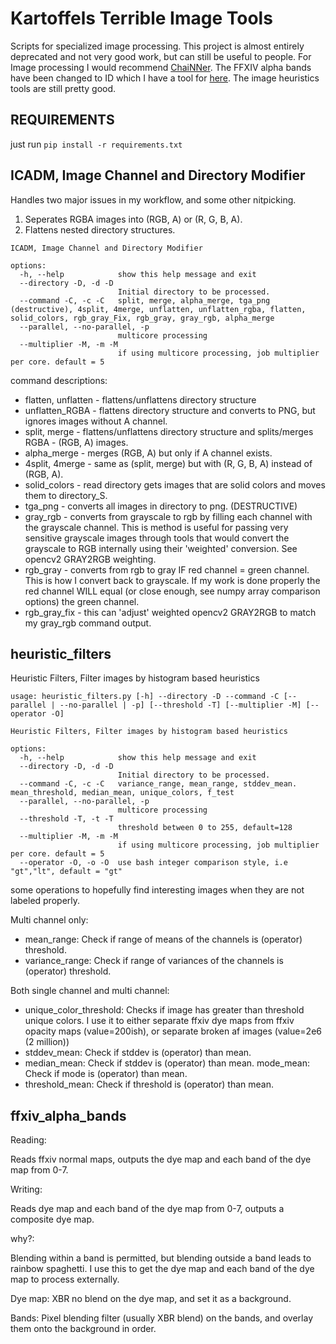 # Kartoffels Terrible Image Tools

Scripts for specialized image processing. This project is almost entirely deprecated and not very good work, but can still be useful to people. For Image processing I would recommend [ChaiNNer](https://chainner.app/download). The FFXIV alpha bands have been changed to ID which I have a tool for [here](https://github.com/kartoffels123/ffxiv_7_0_toolbox). The image heuristics tools are still pretty good.

## REQUIREMENTS

just run ```pip install -r requirements.txt```

## ICADM, Image Channel and Directory Modifier

Handles two major issues in my workflow, and some other nitpicking.

1. Seperates RGBA images into (RGB, A) or (R, G, B, A).
2. Flattens nested directory structures.

```
ICADM, Image Channel and Directory Modifier

options:
  -h, --help            show this help message and exit
  --directory -D, -d -D
                        Initial directory to be processed.
  --command -C, -c -C   split, merge, alpha_merge, tga_png (destructive), 4split, 4merge, unflatten, unflatten_rgba, flatten, solid_colors, rgb_gray_Fix, rgb_gray, gray_rgb, alpha_merge
  --parallel, --no-parallel, -p
                        multicore processing
  --multiplier -M, -m -M
                        if using multicore processing, job multiplier per core. default = 5

```

command descriptions:

- flatten, unflatten - flattens/unflattens directory structure
- unflatten_RGBA - flattens directory structure and converts to PNG, but ignores images without A channel.
- split, merge - flattens/unflattens directory structure and
  splits/merges RGBA - (RGB, A) images.
- alpha_merge - merges (RGB, A) but only if A channel exists.
- 4split, 4merge - same as (split, merge) but with (R, G, B, A) instead
  of (RGB, A).
- solid_colors - read directory gets images that are solid colors and
  moves them to directory_S.
- tga_png - converts all images in directory to png. (DESTRUCTIVE)
- gray_rgb - converts from grayscale to rgb by filling each channel
  with the grayscale channel. This is method is useful for passing very
  sensitive grayscale images through tools that would convert the
  grayscale to RGB internally using their 'weighted' conversion. See
  opencv2 GRAY2RGB weighting.
- rgb_gray - converts from rgb to gray IF red channel = green channel.
  This is how I convert back to grayscale. If my work is done properly
  the red channel WILL equal (or close enough, see numpy array
  comparison options) the green channel.
- rgb_gray_fix - this can 'adjust' weighted opencv2 GRAY2RGB to match
  my gray_rgb command output.

## heuristic_filters

Heuristic Filters, Filter images by histogram based heuristics

```
usage: heuristic_filters.py [-h] --directory -D --command -C [--parallel | --no-parallel | -p] [--threshold -T] [--multiplier -M] [--operator -O]

Heuristic Filters, Filter images by histogram based heuristics

options:
  -h, --help            show this help message and exit
  --directory -D, -d -D
                        Initial directory to be processed.
  --command -C, -c -C   variance_range, mean_range, stddev_mean. mean_threshold, median_mean, unique_colors, f_test
  --parallel, --no-parallel, -p
                        multicore processing
  --threshold -T, -t -T
                        threshold between 0 to 255, default=128
  --multiplier -M, -m -M
                        if using multicore processing, job multiplier per core. default = 5
  --operator -O, -o -O  use bash integer comparison style, i.e "gt","lt", default = "gt"

```

some operations to hopefully find interesting images when they are not labeled properly.

Multi channel only:

- mean_range: Check if range of means of the channels is (operator)
  threshold.
- variance_range: Check if range
  of variances of the channels is (operator) threshold.

Both single channel and multi channel:

- unique_color_threshold: Checks if image has greater than threshold
  unique colors. I use it to either separate ffxiv dye maps from ffxiv
  opacity maps (value=200ish), or separate broken af images (value=2e6
  (2 million))
- stddev_mean: Check if stddev is (operator) than mean.
- median_mean: Check if stddev is (operator) than mean. mode_mean:
  Check if mode is (operator) than mean.
- threshold_mean: Check if threshold is (operator) than mean.

## ffxiv_alpha_bands

Reading:

Reads ffxiv normal maps, outputs the dye map and each band of the dye map from 0-7.

Writing:

Reads dye map and each band of the dye map from 0-7, outputs a composite dye map.

why?:

Blending within a band is permitted, but blending outside a band leads to rainbow spaghetti.
I use this to get the dye map and each band of the dye map to process externally.

Dye map: XBR no blend on the dye map, and set it as a background.

Bands: Pixel blending filter (usually XBR blend) on the bands, and overlay them onto the background in order.
